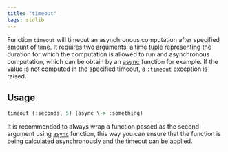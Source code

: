 ```yaml
---
title: "timeout"
tags: stdlib
---
```


Function `timeout` will timeout an asynchronous computation after specified amount of time. It requires two arguments, a [time tuple](/features/stdlib/misc/timetuple.md) representing the duration for which the computation is allowed to run and asynchronous computation, which can be obtain by an [async](async.md) function for example. If the value is not computed in the specified timeout, a `:timeout` exception is raised.

## Usage
```haskell
timeout (:seconds, 5) (async \-> :something)
```

It is recommended to always wrap a function passed as the second argument using [`async`](async.md) function, this way you can ensure that the function is being calculated asynchronously and the timeout can be applied.
